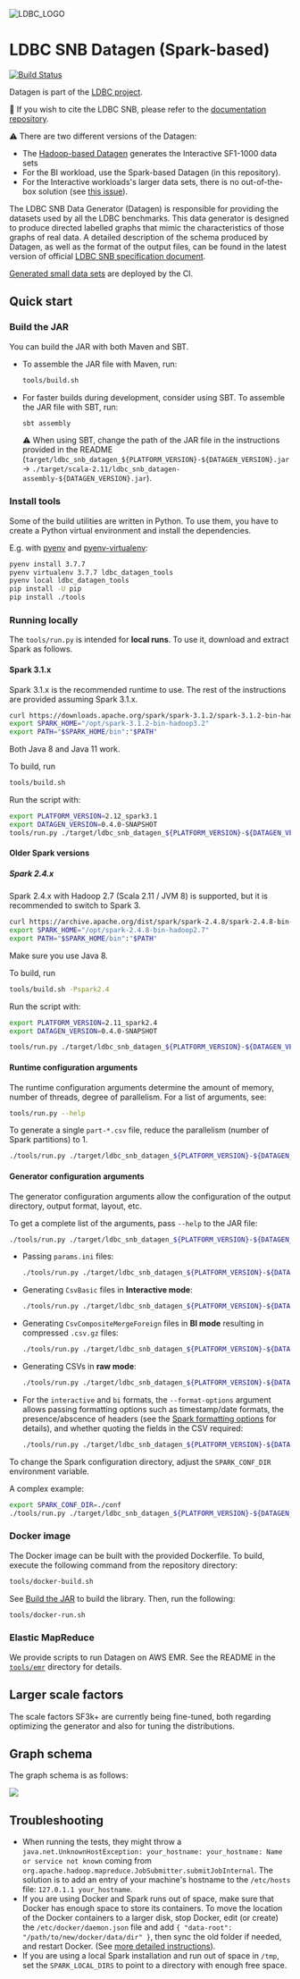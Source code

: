 ![LDBC_LOGO](https://raw.githubusercontent.com/wiki/ldbc/ldbc_snb_datagen_spark/images/ldbc-logo.png)

# LDBC SNB Datagen (Spark-based)

[![Build Status](https://circleci.com/gh/ldbc/ldbc_snb_datagen_spark.svg?style=svg)](https://circleci.com/gh/ldbc/ldbc_snb_datagen_spark)

Datagen is part of the [LDBC project](https://ldbcouncil.org/).

:scroll: If you wish to cite the LDBC SNB, please refer to the [documentation repository](https://github.com/ldbc/ldbc_snb_docs#how-to-cite-ldbc-benchmarks).

:warning: There are two different versions of the Datagen:

* The [Hadoop-based Datagen](https://github.com/ldbc/ldbc_snb_datagen_hadoop/) generates the Interactive SF1-1000 data sets
* For the BI workload, use the Spark-based Datagen (in this repository).
* For the Interactive workloads's larger data sets, there is no out-of-the-box solution (see [this issue](https://github.com/ldbc/ldbc_snb_interactive/issues/173)).

The LDBC SNB Data Generator (Datagen) is responsible for providing the datasets used by all the LDBC benchmarks. This data generator is designed to produce directed labelled graphs that mimic the characteristics of those graphs of real data. A detailed description of the schema produced by Datagen, as well as the format of the output files, can be found in the latest version of official [LDBC SNB specification document](https://github.com/ldbc/ldbc_snb_docs).

[Generated small data sets](https://ldbcouncil.org/ldbc_snb_datagen_spark/) are deployed by the CI.

## Quick start

### Build the JAR

You can build the JAR with both Maven and SBT.

* To assemble the JAR file with Maven, run:

    ```bash
    tools/build.sh
    ```

* For faster builds during development, consider using SBT. To assemble the JAR file with SBT, run:

    ```bash
    sbt assembly
    ```

    :warning: When using SBT, change the path of the JAR file in the instructions provided in the README (`target/ldbc_snb_datagen_${PLATFORM_VERSION}-${DATAGEN_VERSION}.jar` -> `./target/scala-2.11/ldbc_snb_datagen-assembly-${DATAGEN_VERSION}.jar`).

### Install tools

Some of the build utilities are written in Python. To use them, you have to create a Python virtual environment
and install the dependencies.

E.g. with [pyenv](https://github.com/pyenv/pyenv) and [pyenv-virtualenv](https://github.com/pyenv/pyenv-virtualenv):
```bash
pyenv install 3.7.7
pyenv virtualenv 3.7.7 ldbc_datagen_tools
pyenv local ldbc_datagen_tools
pip install -U pip 
pip install ./tools
```
### Running locally

The `tools/run.py` is intended for **local runs**. To use it, download and extract Spark as follows.

#### Spark 3.1.x

Spark 3.1.x is the recommended runtime to use. The rest of the instructions are provided assuming Spark 3.1.x.

```bash
curl https://downloads.apache.org/spark/spark-3.1.2/spark-3.1.2-bin-hadoop3.2.tgz | sudo tar -xz -C /opt/
export SPARK_HOME="/opt/spark-3.1.2-bin-hadoop3.2"
export PATH="$SPARK_HOME/bin":"$PATH"
```

Both Java 8 and Java 11 work.

To build, run

```bash
tools/build.sh
```

Run the script with:

```bash
export PLATFORM_VERSION=2.12_spark3.1
export DATAGEN_VERSION=0.4.0-SNAPSHOT
tools/run.py ./target/ldbc_snb_datagen_${PLATFORM_VERSION}-${DATAGEN_VERSION}.jar <runtime configuration arguments> -- <generator configuration arguments>
```

#### Older Spark versions

##### Spark 2.4.x

Spark 2.4.x with Hadoop 2.7 (Scala 2.11 / JVM 8) is supported, but it is recommended to switch to Spark 3.

```bash
curl https://archive.apache.org/dist/spark/spark-2.4.8/spark-2.4.8-bin-hadoop2.7.tgz | sudo tar -xz -C /opt/
export SPARK_HOME="/opt/spark-2.4.8-bin-hadoop2.7"
export PATH="$SPARK_HOME/bin":"$PATH"
```

Make sure you use Java 8.

To build, run

```bash
tools/build.sh -Pspark2.4
```

Run the script with:

```bash
export PLATFORM_VERSION=2.11_spark2.4
export DATAGEN_VERSION=0.4.0-SNAPSHOT

tools/run.py ./target/ldbc_snb_datagen_${PLATFORM_VERSION}-${DATAGEN_VERSION}.jar <runtime configuration arguments> -- <generator configuration arguments>
```

#### Runtime configuration arguments

The runtime configuration arguments determine the amount of memory, number of threads, degree of parallelism. For a list of arguments, see:

```bash
tools/run.py --help
```

To generate a single `part-*.csv` file, reduce the parallelism (number of Spark partitions) to 1.

```bash
./tools/run.py ./target/ldbc_snb_datagen_${PLATFORM_VERSION}-${DATAGEN_VERSION}.jar --parallelism 1 -- --format csv --scale-factor 0.003 --mode interactive
```
#### Generator configuration arguments

The generator configuration arguments allow the configuration of the output directory, output format, layout, etc.

To get a complete list of the arguments, pass `--help` to the JAR file:

```bash
./tools/run.py ./target/ldbc_snb_datagen_${PLATFORM_VERSION}-${DATAGEN_VERSION}.jar -- --help
```

* Passing `params.ini` files:

  ```bash
  ./tools/run.py ./target/ldbc_snb_datagen_${PLATFORM_VERSION}-${DATAGEN_VERSION}.jar -- --format csv --param-file params.ini
  ```

* Generating `CsvBasic` files in **Interactive mode**:

  ```bash
  ./tools/run.py ./target/ldbc_snb_datagen_${PLATFORM_VERSION}-${DATAGEN_VERSION}.jar -- --format csv --scale-factor 0.003 --explode-edges --explode-attrs --mode interactive
  ```

* Generating `CsvCompositeMergeForeign` files in **BI mode** resulting in compressed `.csv.gz` files:

  ```bash
  ./tools/run.py ./target/ldbc_snb_datagen_${PLATFORM_VERSION}-${DATAGEN_VERSION}.jar -- --format csv --scale-factor 0.003 --mode bi --format-options compression=gzip
  ```

* Generating CSVs in **raw mode**:

  ```bash
  ./tools/run.py ./target/ldbc_snb_datagen_${PLATFORM_VERSION}-${DATAGEN_VERSION}.jar -- --format csv --scale-factor 0.003 --mode raw --output-dir sf0.003-raw
  ```

* For the `interactive` and `bi` formats, the `--format-options` argument allows passing formatting options such as timestamp/date formats, the presence/abscence of headers (see the [Spark formatting options](https://spark.apache.org/docs/2.4.8/api/scala/index.html#org.apache.spark.sql.DataFrameWriter) for details), and whether quoting the fields in the CSV required:

  ```bash
  ./tools/run.py ./target/ldbc_snb_datagen_${PLATFORM_VERSION}-${DATAGEN_VERSION}.jar -- --format csv --scale-factor 0.003 --mode interactive --format-options timestampFormat=MM/dd/YYYY\ HH:mm:ss,dateFormat=MM/dd/YYYY,header=false,quoteAll=true
  ```

To change the Spark configuration directory, adjust the `SPARK_CONF_DIR` environment variable.

A complex example:

```bash
export SPARK_CONF_DIR=./conf
./tools/run.py ./target/ldbc_snb_datagen_${PLATFORM_VERSION}-${DATAGEN_VERSION}.jar --parallelism 4 --memory 8G -- --format csv --format-options timestampFormat=MM/dd/YYYY\ HH:mm:ss,dateFormat=MM/dd/YYYY --explode-edges --explode-attrs --mode interactive --scale-factor 0.003
```

### Docker image

<!-- SNB Datagen images are available via [Docker Hub](https://hub.docker.com/r/ldbc/datagen/) (currently outdated). -->

The Docker image can be built with the provided Dockerfile. To build, execute the following command from the repository directory:

```bash
tools/docker-build.sh
```

See [Build the JAR](#build-the-jar) to build the library. Then, run the following:

```bash
tools/docker-run.sh
```

### Elastic MapReduce

We provide scripts to run Datagen on AWS EMR. See the README in the [`tools/emr`](tools/emr) directory for details.

## Larger scale factors

The scale factors SF3k+ are currently being fine-tuned, both regarding optimizing the generator and also for tuning the distributions.

## Graph schema

The graph schema is as follows:

![](https://raw.githubusercontent.com/ldbc/ldbc_snb_docs/dev/figures/schema-comfortable.png)

## Troubleshooting

* When running the tests, they might throw a `java.net.UnknownHostException: your_hostname: your_hostname: Name or service not known` coming from `org.apache.hadoop.mapreduce.JobSubmitter.submitJobInternal`. The solution is to add an entry of your machine's hostname to the `/etc/hosts` file: `127.0.1.1 your_hostname`.
* If you are using Docker and Spark runs out of space, make sure that Docker has enough space to store its containers. To move the location of the Docker containers to a larger disk, stop Docker, edit (or create) the `/etc/docker/daemon.json` file and add `{ "data-root": "/path/to/new/docker/data/dir" }`, then sync the old folder if needed, and restart Docker. (See [more detailed instructions](https://www.guguweb.com/2019/02/07/how-to-move-docker-data-directory-to-another-location-on-ubuntu/)).
* If you are using a local Spark installation and run out of space in `/tmp`, set the `SPARK_LOCAL_DIRS` to point to a directory with enough free space.
